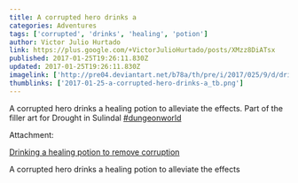 ```yaml
---
title: A corrupted hero drinks a
categories: Adventures
tags: ['corrupted', 'drinks', 'healing', 'potion']
author: Victor Julio Hurtado
link: https://plus.google.com/+VictorJulioHurtado/posts/XMzz8DiATsx
published: 2017-01-25T19:26:11.830Z
updated: 2017-01-25T19:26:11.830Z
imagelink: ['http://pre04.deviantart.net/b78a/th/pre/i/2017/025/9/d/drinking_a_healing_potion_to_remove_corruption_by_victorjhurtado-dawp1g5.png']
thumblinks: ['2017-01-25-a-corrupted-hero-drinks-a_tb.png']
---
```


A corrupted hero drinks a healing potion to alleviate the effects. Part of the filler art for Drought in Sulindal <a rel="nofollow" class="ot-hashtag" href="https://plus.google.com/s/%23dungeonworld/posts">#dungeonworld</a>


Attachment:

<a href='http://victorjhurtado.deviantart.com/art/Drinking-a-healing-potion-to-remove-corruption-659577749'>Drinking a healing potion to remove corruption</a>


A corrupted hero drinks a healing potion to alleviate the effects
